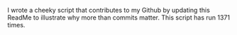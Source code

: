 I wrote a cheeky script that contributes to my Github by updating this ReadMe to illustrate why more than commits matter. This script has run 1371 times.
